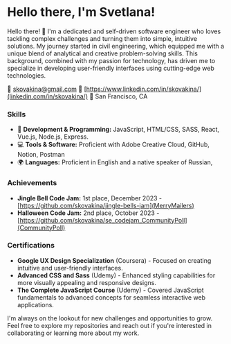 # Hello there, I'm Svetlana! 

Hello there! 👋 I'm a dedicated and self-driven software engineer who loves tackling complex challenges and turning them into simple, intuitive solutions. My journey started in civil engineering, which equipped me with a unique blend of analytical and creative problem-solving skills. This background, combined with my passion for technology, has driven me to specialize in developing user-friendly interfaces using cutting-edge web technologies.

📧 skovakina@gmail.com 
💼 [https://www.linkedin.com/in/skovakina/](linkedin.com/in/skovakina/) 
📍 San Francisco, CA

### Skills

- 🔧 **Development & Programming:** JavaScript, HTML/CSS, SASS, React, Vue.js, Node.js, Express.
- 💻 **Tools & Software:** Proficient with Adobe Creative Cloud, GitHub, Notion, Postman
- 🌍 **Languages:** Proficient in English and a native speaker of Russian,

### Achievements

- **Jingle Bell Code Jam:** 1st place, December 2023 - [https://github.com/skovakina/jingle-bells-jam](MerryMailers)
- **Halloween Code Jam:** 2nd place, October 2023 - [https://github.com/skovakina/se_codejam_CommunityPoll](CommunityPoll)

### Certifications

- **Google UX Design Specialization** (Coursera) - Focused on creating intuitive and user-friendly interfaces.
- **Advanced CSS and Sass** (Udemy) - Enhanced styling capabilities for more visually appealing and responsive designs.
- **The Complete JavaScript Course** (Udemy) - Covered JavaScript fundamentals to advanced concepts for seamless interactive web applications.

I'm always on the lookout for new challenges and opportunities to grow. Feel free to explore my repositories and reach out if you're interested in collaborating or learning more about my work.

